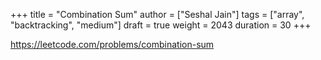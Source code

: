 +++
title = "Combination Sum"
author = ["Seshal Jain"]
tags = ["array", "backtracking", "medium"]
draft = true
weight = 2043
duration = 30
+++

<https://leetcode.com/problems/combination-sum>
